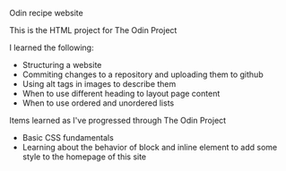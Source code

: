 Odin recipe website

This is the HTML project for The Odin Project

I learned the following:

- Structuring a website
- Commiting changes to a repository and uploading them to github
- Using alt tags in images to describe them
- When to use different heading to layout page content
- When to use ordered and unordered lists

Items learned as I've progressed through The Odin Project

- Basic CSS fundamentals
- Learning about the behavior of block and inline element to add some style to the homepage of this site